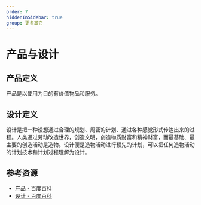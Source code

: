 ```yaml
---
order: 7
hiddenInSidebar: true
group: 更多其它
---
```


# 产品与设计

## 产品定义

产品是以使用为目的有价值物品和服务。

## 设计定义

设计是把一种设想通过合理的规划、周密的计划、通过各种感觉形式传达出来的过程。人类通过劳动改造世界，创造文明，创造物质财富和精神财富，而最基础、最主要的创造活动是造物。设计便是造物活动进行预先的计划，可以把任何造物活动的计划技术和计划过程理解为设计。

## 参考资源

- [产品 - 百度百科](https://baike.baidu.com/item/%E4%BA%A7%E5%93%81)
- [设计 - 百度百科](https://baike.baidu.com/item/%E8%AE%BE%E8%AE%A1/290622)
